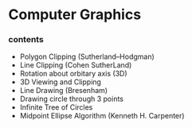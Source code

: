 # Computer Graphics
### contents
- Polygon Clipping (Sutherland–Hodgman)
- Line Clipping (Cohen SutherLand)
- Rotation about orbitary axis (3D)
- 3D Viewing and Clipping
- Line Drawing (Bresenham)
- Drawing circle through 3 points
- Infinite Tree of Circles
- Midpoint Ellipse Algorithm (Kenneth H. Carpenter)